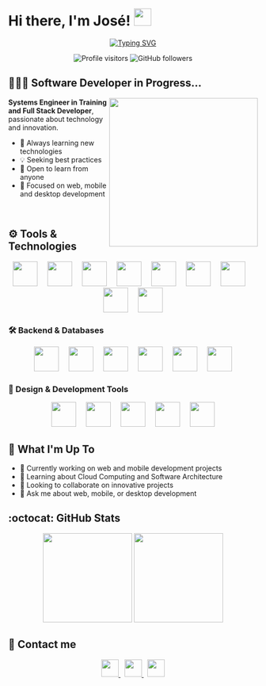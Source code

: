 # Hi there, I'm José! <img src="https://media.giphy.com/media/hvRJCLFzcasrR4ia7z/giphy.gif" width="35">

<div align="center">
  
  [![Typing SVG](https://readme-typing-svg.demolab.com?font=Fira+Code&weight=600&size=28&pause=1000&color=2E97A7&center=true&vCenter=true&random=false&width=600&lines=Systems+Engineer+in+training+%F0%9F%8E%93;Full+Stack+Developer+%F0%9F%92%BB;AI+%26+Tech+Enthusiast+%F0%9F%A4%96)](https://git.io/typing-svg)

  <p align="center">
    <img src="https://komarev.com/ghpvc/?username=Josechaparro09&label=Visitors&color=0e75b6&style=flat" alt="Profile visitors" />
    <img src="https://img.shields.io/github/followers/Josechaparro09?label=Followers&style=social" alt="GitHub followers" />
  </p>

</div>

## 🧑🏽‍💻 Software Developer in Progress...

<img align="right" width="300" src="https://media.giphy.com/media/qgQUggAC3Pfv687qPC/giphy.gif"/>

**Systems Engineer in Training and Full Stack Developer**, passionate about technology and innovation.
- 🚀 Always learning new technologies
- 💡 Seeking best practices
- 🤝 Open to learn from anyone
- 🎯 Focused on web, mobile and desktop development

<br/>

## ⚙️ Tools & Technologies

<div align="center">
  <img src="https://cdn.jsdelivr.net/gh/devicons/devicon@latest/icons/typescript/typescript-original.svg" height=50/>
  <img width="12" />
  <img src="https://cdn.jsdelivr.net/gh/devicons/devicon@latest/icons/javascript/javascript-original.svg" height=50/>
  <img width="12" />
  <img src="https://cdn.jsdelivr.net/gh/devicons/devicon@latest/icons/react/react-original.svg" height=50/>
  <img width="12" />
  <img src="https://cdn.jsdelivr.net/gh/devicons/devicon@latest/icons/svelte/svelte-original.svg" height=50/>
  <img width="12" />
  <img src="https://cdn.jsdelivr.net/gh/devicons/devicon@latest/icons/flutter/flutter-original.svg" height=50/>
  <img width="12" />
  <img src="https://cdn.jsdelivr.net/gh/devicons/devicon@latest/icons/dart/dart-original.svg" height=50/>
  <img width="12" />
  <img src="https://cdn.jsdelivr.net/gh/devicons/devicon@latest/icons/csharp/csharp-original.svg" height=50/>
  <img width="12" />
  <img src="https://cdn.jsdelivr.net/gh/devicons/devicon@latest/icons/dotnetcore/dotnetcore-original.svg" height=50/>
  <img width="12" />
  <img src="https://cdn.jsdelivr.net/gh/devicons/devicon@latest/icons/python/python-original.svg" height=50/>
</div>

### 🛠️ Backend & Databases
<div align="center">
  <img src="https://cdn.jsdelivr.net/gh/devicons/devicon@latest/icons/mongodb/mongodb-original.svg" height=50/>
  <img width="12" />
  <img src="https://cdn.jsdelivr.net/gh/devicons/devicon@latest/icons/postgresql/postgresql-original.svg" height=50/>
  <img width="12" />
  <img src="https://cdn.jsdelivr.net/gh/devicons/devicon@latest/icons/microsoftsqlserver/microsoftsqlserver-plain.svg" height=50/>
  <img width="12" />
  <img src="https://cdn.jsdelivr.net/gh/devicons/devicon@latest/icons/oracle/oracle-original.svg" height=50/>
  <img width="12" />
  <img src="https://cdn.jsdelivr.net/gh/devicons/devicon@latest/icons/firebase/firebase-plain.svg" height=50/>
  <img width="12" />
  <img src="https://cdn.jsdelivr.net/gh/devicons/devicon@latest/icons/supabase/supabase-original.svg" height=50/>
</div>

### 🎨 Design & Development Tools
<div align="center">
  <img src="https://cdn.jsdelivr.net/gh/devicons/devicon@latest/icons/figma/figma-original.svg" height=50/>
  <img width="12" />
  <img src="https://cdn.jsdelivr.net/gh/devicons/devicon@latest/icons/vscode/vscode-original.svg" height=50/>
  <img width="12" />
  <img src="https://cdn.jsdelivr.net/gh/devicons/devicon@latest/icons/git/git-original.svg" height=50/>
  <img width="12" />
  <img src="https://cdn.jsdelivr.net/gh/devicons/devicon@latest/icons/github/github-original.svg" height=50/>
  <img width="12" />
  <img src="https://cdn.jsdelivr.net/gh/devicons/devicon@latest/icons/vercel/vercel-original.svg" height="50"/>
</div>

## 🚀 What I'm Up To

- 🔭 Currently working on web and mobile development projects
- 🌱 Learning about Cloud Computing and Software Architecture
- 👯 Looking to collaborate on innovative projects
- 💬 Ask me about web, mobile, or desktop development

## :octocat: GitHub Stats

<p align="center">
  <img height="180em" src="https://github-readme-stats.vercel.app/api?username=Josechaparro09&count_private=true&show_icons=true&include_all_commits=true&hide_border=true&title_color=ffff&icon_color=58a6ff&text_color=c9d1d9&bg_color=0d1117"/>
  <img height="180em" src="https://github-readme-stats.vercel.app/api/top-langs/?username=Josechaparro09&layout=compact&hide_border=true&title_color=ffff&icon_color=58a6ff&text_color=c9d1d9&bg_color=0d1117&langs_count=6"/>
</p>

## 🤝 Contact me

<div align="center">
  <a href="https://www.linkedin.com/in/jachaparroo/" target="_blank">
    <img src="https://skillicons.dev/icons?i=linkedin" height="35" />
  </a>&nbsp;
  <a href="mailto:josechaparro09@gmail.com">
    <img src="https://img.icons8.com/color/48/gmail-new.png" height="35" />
  </a>&nbsp;
  <a href="https://wa.me/+573024105794">
    <img src="https://img.icons8.com/color/48/whatsapp--v1.png" height="35" />
  </a>
</div>


